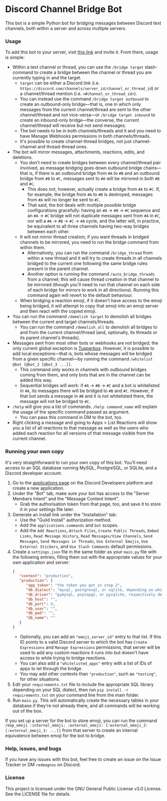 # Discord Channel Bridge Bot
This bot is a simple Python bot for bridging messages between Discord text channels, both within a server and across multiple servers.

### Usage
To add this bot to your server, visit [this link](https://discord.com/oauth2/authorize?client_id=1253380419773136947) and invite it. From there, usage is simple:

- Within a text channel or thread, you can use the `/bridge target` slash-command to create a bridge between the channel or thread you are currently typing in and the target.
  - `target` can be either a Discord link (i.e. `https://discord.com/channels/server_id/channel_or_thread_id`) or a channel/thread mention (i.e. `<#channel_or_thread_id>`).
  - You can instead use the command `/bridge target outbound` to create an outbound-only bridge—that is, one in which only messages from the current channel/thread are sent to the other channel/thread and not vice-versa—or `/bridge target inbound` to create an inbound-only bridge—the converse, the current channel/thread will receive but not send messages.
  - The bot needs to be in both channels/threads and it and you need to have Manage Webhooks permissions in both channels/threads.
  - It's possible to create channel-thread bridges, not just channel-channel and thread-thread ones.
- The bot will mirror messages, attachments, reactions, edits, and deletions.
  - You don't need to create bridges between every channel/thread pair involved, as message bridging goes down outbound bridge chains—that is, if there is an outbound bridge from `#A` to `#B` and an outbound bridge from `#B` to `#C`, messages sent to `#A` will be mirrored in both `#B` and `#C`.
    - This does not, however, actually create a bridge from `#A` to `#C`. If, for example, the bridge from `#A` to `#B` is destroyed, messages from `#A` will no longer be sent to `#C`.
    - That said, the bot deals with multiple possible bridge configurations gracefully: having an `#A` -> `#B` -> `#C` sequence and an `#A` -> `#C` bridge will not duplicate messages sent from `#A` in `#C`, nor will a `#A` -> `#B` -> `#C` -> `#A` cycle, and the latter will, in practice, be equivalent to all three channels having two-way bridges between each other.
  - It will not mirror thread creation; if you want threads in bridged channels to be mirrored, you need to run the bridge command from within them.
    - Alternatively, you can run the command `/bridge_thread` from within a new thread and it will try to create threads in all channels bridged to the current one following the same bridge rules present in the parent channel.
    - Another option is running the command `/auto_bridge_threads` from a channel; this will cause thread creation in that channel to be mirrored (though you'll need to run that channel on each side of each bridge for mirrors to work in all directions). Running this command again will revert to the default behaviour.
  - When bridging a reaction emoji, if it doesn't have access to the emoji being bridged, it will attempt to copy that emoji into an emoji server and then react with the copied emoji.
- You can run the command `/demolish target` to demolish all bridges between the current and target channels/threads.
  - You can run the command `/demolish_all` to demolish all bridges to and from the current channel/thread (and, optionally, its threads or its parent channel's threads).
- Messages sent from most other bots or webhooks are not bridged; the only current global exception is [Tupperbox](https://tupperbox.app/). However, it is possible to add local exceptions—that is, bots whose messages will be bridged from a given specific channel—by running the command `/whitelist @bot [@bot_2 [@bot_3 ...]]`.
  - This command only works in channels with outbound bridges coming from them, and only bots that are in the channel can be added this way.
  - Sequential bridges will work: if `#A` -> `#B` -> `#C` and a bot is whitelisted in `#A`, its messages there will be bridged to `#B` and `#C`. However, if that bot sends a message in `#B` and it is not whitelisted there, the message will not be bridged to `#C`.
- `/help` will give you a list of commands. `/help command_name` will explain the usage of the specific command passed as argument.
  - You can pass this command in DM to the bot, too.
- Right clicking a message and going to Apps > List Reactions will show you a list of all reactions to that message as well as the users who added each reaction for all versions of that message visible from the current channel.

### Running your own copy
It's very straightforward to run your own copy of this bot. You'll need access to an SQL database running MySQL, PostgreSQL, or SQLite, and a Discord developer account.
1. Go to the [applications page](https://discord.com/developers/applications) on the Discord Developers platform and create a new application.
2. Under the "Bot" tab, make sure your bot has access to the "Server Members Intent" and the "Message Content Intent".
   - Grab the authorisation token from that page, too, and save it to store it in your settings file later.
3. Generate an install link under the "Installation" tab:
   - Use the "Guild Install" authorization method.
   - Add the `applications.commands` and `bot` scopes.
   - Add the `Add Reactions`, `Attach Files`, `Create Public Threads`, `Embed Links`, `Read Message History`, `Read Messages/View Channels`, `Send Messages`, `Send Messages in Threads`, `Use External Emojis`, `Use External Stickers`, and `Use Slash Commands` default permissions.
4. Create a `settings.json` file in the same folder as your `main.py` file with the following entries, filling them out with the appropriate values for your own application and server:
   ```json
   {
      "context": "production",
      "production": {
         "app_token": "the token you got in step 2",
         "db_dialect": "mysql, postgresql, or sqlite, depending on which dialect your database uses",
         "db_driver": "pymysql, psycopg2, or pysqlite, respectively depending on the above",
         "db_host": "",
         "db_port": 0,
         "db_user": "",
         "db_pwd": "",
         "db_name": ""
      }
   }
   ```
   - Optionally, you can add an `"emoji_server_id"` entry to that list. If this ID points to a valid Discord server to which the bot has `Create Expressions` and `Manage Expressions` permissions, that server will be used to add any custom reactions it runs into but doesn't have access to while trying to bridge reactions.
   - You can also add a `"whitelisted_apps"` entry with a list of IDs of apps to let through the bridge.
   - You may add other contexts than `"production"`, such as `"testing"`, for other situations.
5. Edit your `requirements.txt` file to include the appropriate SQL library depending on your SQL dialect, then run `pip install -r requirements.txt` on your command line from the main folder.
6. Run `main.py`. This will automatically create the necessary tables in your database if they're not already there, and all commands will be working out of the box.

If you set up a server for the bot to store emoji, you can run the command `/map_emoji :internal_emoji: :external_emoji: [:external_emoji_2: [:external_emoji_3: ...]]` from that server to create an internal equivalence between emoji for the bot to bridge.

### Help, issues, and bugs
If you have any issues with this bot, feel free to create an issue on the Issue Tracker or DM `redmagnos` on Discord.

### License
This project is licensed under the GNU General Public License v3.0 License. See the LICENSE file for details.
